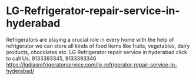 # LG-Refrigerator-repair-service-in-hyderabad
Refrigerators are playing a crucial role in every home with the help of refrigerator we can store all kinds of food items like fruits, vegetables, dairy products, chocolates etc. LG Refrigerator repair service in hyderabad click to call Us; 9133393345, 9133393346 https://lgdiasrefrigeratorservice.com/lg-refrigerator-repair-service-in-hyderabad/
